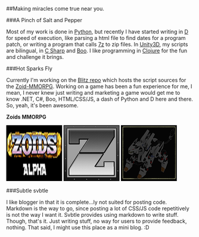 ##Making miracles come true near you.

###A Pinch of Salt and Pepper

Most of my work is done in [Python](https://www.python.org/), but recently I have started writing in [D](http://dlang.org/) for speed of execution, like parsing a html file to find dates for a program patch, or writing a program that calls [7z](http://www.7-zip.org/) to zip files. In [Unity3D](http://unity3d.com/), my scripts are bilingual, in [C Sharp](http://msdn.microsoft.com/en-us/library/67ef8sbd.aspx) and [Boo](http://boo.codehaus.org/). I like programming in [Clojure](http://clojure.org/) for the fun and challenge it brings.

###Hot Sparks Fly

Currently I'm working on the [Blitz repo](https://github.com/Shadowys/Blitz) which hosts the script sources for the [Zoid-MMORPG](http://shadowys.github.io/Zoids-MMORPG). 
Working on a game has been a fun experience for me, I mean, I never knew just writing and marketing a game would get me to know .NET, C#, Boo, HTML/CSS/JS, a dash of Python and D here and there. So, yeah, it's been awesome. 

**Zoids MMORPG**

[![Forums](images/icon.mmorpg.png)](https://zoidsmmorpg.freeforums.org "Forums") [![Dev repo](images/icon.logo.png)](https://github.com/Shadowys/Blitz "Development repository") [![Site](images/icon.ortho.png)](http://shadowys.github.io/Zoids-MMORPG "Website")

###Subtle svbtle

I like blogger in that it is complete...ly not suited for posting code. Markdown is the way to go, since posting a lot of CSS/JS code repetitively is not the way I want it. Svbtle provides using markdown to write stuff. Though, that's it. Just writing stuff, no way for users to provide feedback, nothing. That said, I might use this place as a mini blog. :D